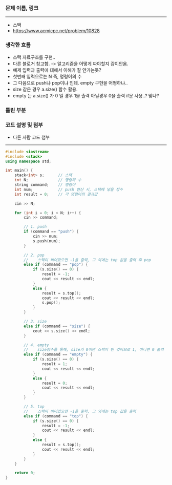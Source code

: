 ### 문제 이름, 링크
---
- 스택
- https://www.acmicpc.net/problem/10828


### 생각한 흐름
- 스택 자료구조를 구현..
- 다른 블로거 참고함. -> 알고리즘을 어떻게 짜야할지 감이안옴.
- 예제 입력과 출력에 대해서 이해가 잘 안가는듯?
- 첫번째 입력으로는 N 즉, 명령어의 수
- 그 다음으로 push냐 pop이냐 인데. empty 구현을 어떵하냐..
- size 같은 경우 a.size() 함수 활용.
- empty 는 a.size() 가 0 일 경우 1을 출력 아닐경우 0을 출력 if문 사용..? 맞나?




### 틀린 부분


### 코드 설명 및 첨부


- 다른 사람 코드 첨부
---

```cpp 
#include <iostream>
#include <stack>
using namespace std;

int main() {
	stack<int> s;      // 스택
	int N;             // 명령의 수
	string command;    // 명령어
	int num;           // push 연산 시, 스택에 넣을 정수
	int result = 0;    // 각 명령어의 결과값

	cin >> N;

	for (int i = 0; i < N; i++) {
		cin >> command;

		// 1. push
		if (command == "push") {
			cin >> num;
			s.push(num);
		}

		// 2. pop
		//    스택이 비어있으면 -1을 출력, 그 외에는 top 값을 출력 후 pop
		else if (command == "pop") {
			if (s.size() == 0) {
				result = -1;
				cout << result << endl;
			}
			else {
				result = s.top();
				cout << result << endl;
				s.pop();
			}
		}

		// 3. size
		else if (command == "size") {
			cout << s.size() << endl;
		}

		// 4. empty
		//    size함수를 통해, size가 0이면 스택이 빈 것이므로 1, 아니면 0 출력     
		else if (command == "empty") {
			if (s.size() == 0) {
				result = 1;
				cout << result << endl;
			}
			else {
				result = 0;
				cout << result << endl;
			}
		}

		// 5. top
		//    스택이 비어있으면 -1을 출력, 그 외에는 top 값을 출력
		else if (command == "top") {
			if (s.size() == 0) {
				result = -1;
				cout << result << endl;
			}
			else {
				result = s.top();
				cout << result << endl;
			}
		}
	}

	return 0;
}

```